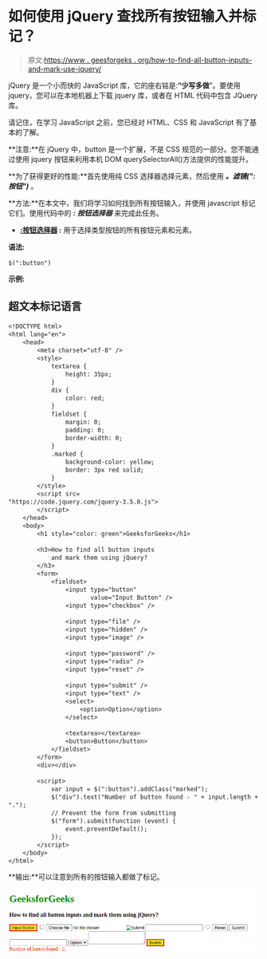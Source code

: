 # 如何使用 jQuery 查找所有按钮输入并标记？

> 原文:[https://www . geesforgeks . org/how-to-find-all-button-inputs-and-mark-use-jquery/](https://www.geeksforgeeks.org/how-to-find-all-button-inputs-and-mark-them-using-jquery/)

jQuery 是一个小而快的 JavaScript 库，它的座右铭是:**“少写多做**”。要使用 jquery，您可以在本地机器上下载 jquery 库，或者在 HTML 代码中包含 JQuery 库。

请记住，在学习 JavaScript 之前，您已经对 HTML、CSS 和 JavaScript 有了基本的了解。

**注意:**在 jQuery 中，button 是一个扩展，不是 CSS 规范的一部分。您不能通过使用 jquery 按钮来利用本机 DOM querySelectorAll()方法提供的性能提升。

**为了获得更好的性能:**首先使用纯 CSS 选择器选择元素，然后使用 ***。滤镜(":按钮")*** 。

**方法:**在本文中，我们将学习如何找到所有按钮输入，并使用 javascript 标记它们。使用代码中的 ***:*** ***按钮选择器*** 来完成此任务。

*   **[:按钮选择器](https://www.geeksforgeeks.org/jquery-button-selector/) :** 用于选择类型按钮的所有按钮元素和元素。

**语法:**

```
$(":button")
```

**示例:**

## 超文本标记语言

```
<!DOCTYPE html>
<html lang="en">
    <head>
        <meta charset="utf-8" />
        <style>
            textarea {
                height: 35px;
            }
            div {
                color: red;
            }
            fieldset {
                margin: 0;
                padding: 0;
                border-width: 0;
            }
            .marked {
                background-color: yellow;
                border: 3px red solid;
            }
        </style>
        <script src=
"https://code.jquery.com/jquery-3.5.0.js">
        </script>
    </head>
    <body>
        <h1 style="color: green">GeeksforGeeks</h1>

        <h3>How to find all button inputs 
            and mark them using jQuery?
        </h3>
        <form>
            <fieldset>
                <input type="button" 
                       value="Input Button" />
                <input type="checkbox" />

                <input type="file" />
                <input type="hidden" />
                <input type="image" />

                <input type="password" />
                <input type="radio" />
                <input type="reset" />

                <input type="submit" />
                <input type="text" />
                <select>
                    <option>Option</option>
                </select>

                <textarea></textarea>
                <button>Button</button>
            </fieldset>
        </form>
        <div></div>

        <script>
            var input = $(":button").addClass("marked");
            $("div").text("Number of button found - " + input.length + ".");
            // Prevent the form from submitting
            $("form").submit(function (event) {
                event.preventDefault();
            });
        </script>
    </body>
</html>
```

**输出:**可以注意到所有的按钮输入都做了标记。

![](img/06b47a08514cd8e7496efe5b54824317.png)